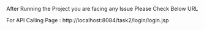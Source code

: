 After Running the Project you are facing any Issue Please Check Below URL

For API Calling Page  :  http://localhost:8084/task2/login/login.jsp
